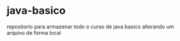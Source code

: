 # java-basico
repositorio para armazenar todo o curso de java basico
alterando um arquivo de forma local


